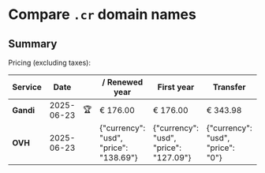 # Compare `.cr` domain names

## Summary

Pricing (excluding taxes):

| Service | Date |  | / Renewed year | First year | Transfer | Restoration |
|--|--|--|--|--|--|--|
| **Gandi** | 2025-06-23 | 🏆 | € 176.00 | € 176.00 | € 343.98 | € 140.92 |
| **OVH** | 2025-06-23 |  | {"currency": "usd", "price": "138.69"} | {"currency": "usd", "price": "127.09"} | {"currency": "usd", "price": "0"} |  |
